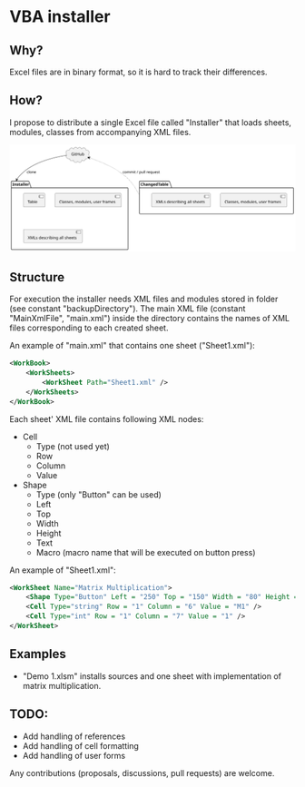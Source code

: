 # VBA installer

## Why?
Excel files are in binary format, so it is hard to track their differences. 

## How?
I propose to distribute a single Excel file called "Installer" that loads sheets, modules, classes from accompanying XML files.

<img src="./img/main.svg">

## Structure
For execution the installer needs XML files and modules stored in folder (see constant "backupDirectory"). The main XML file (constant "MainXmlFile", "main.xml") inside the directory contains the names of XML files corresponding to each created sheet.

An example of "main.xml" that contains one sheet ("Sheet1.xml"):
```xml
<WorkBook>
	<WorkSheets>
		<WorkSheet Path="Sheet1.xml" />
	</WorkSheets>
</WorkBook>
```

Each sheet' XML file contains following XML nodes:
* Cell
    * Type (not used yet)
    * Row
    * Column
    * Value
* Shape
    * Type (only "Button" can be used)
    * Left
    * Top
    * Width
    * Height
    * Text
    * Macro (macro name that will be executed on button press)

An example of "Sheet1.xml":
```xml
<WorkSheet Name="Matrix Multiplication">
	<Shape Type="Button" Left = "250" Top = "150" Width = "80" Height = "35" Text="Multiply!" Macro = "MatrixMultiplication.MatrixMultiplication" />
	<Cell Type="string" Row = "1" Column = "6" Value = "M1" />
	<Cell Type="int" Row = "1" Column = "7" Value = "1" />
</WorkSheet>
```

## Examples
* "Demo 1.xlsm" installs sources and one sheet with implementation of matrix multiplication.

## TODO:
* Add handling of references
* Add handling of cell formatting
* Add handling of user forms

Any contributions (proposals, discussions, pull requests) are welcome. 